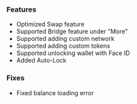 ### Features

- Optimized Swap feature
- Supported Bridge feature under "More"
- Supported adding custom network
- Supported adding custom tokens
- Supported unlocking wallet with Face ID
- Added Auto-Lock

### Fixes

- Fixed balance loading error
